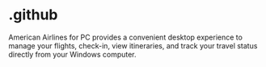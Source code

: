 # .github
American Airlines for PC provides a convenient desktop experience to manage your flights, check-in, view itineraries, and track your travel status directly from your Windows computer.

